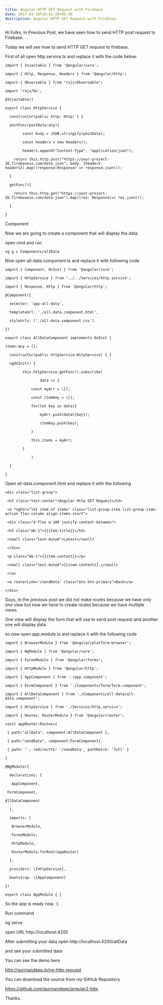 ```yaml
---
title: Angular HTTP GET Request with Firebase
date: 2017-03-10T10:51:28+05:30
description: Angular HTTP GET Request with Firebase
---
```

Hi Folks, In Previous Post, we have seen how to send HTTP post request to Firebase.

Today we will see how to send HTTP GET request to firebase.

First of all open http.service.ts and replace it with the code below:

```
import { Injectable } from '@angular/core';

import { Http, Response, Headers } from '@angular/http';

import { Observable } from "rxjs/Observable";

import 'rxjs/Rx';

@Injectable()

export class HttpService {

  constructor(public http: Http) { }

  postFunc(postData:any){

  		const body = JSON.stringify(postData);

  		const headers = new Headers();

  		headers.append("Content-Type", "application/json");

  	return this.http.post("https://your-project-ID.firebaseio.com/data.json", body, {headers: headers}).map((response:Response) => response.json());

  }

  getFunc(){

  	return this.http.get("https://your-project-ID.firebaseio.com/data.json").map((res: Response)=> res.json());

  }

}
```
Component

Now we are going to create a component that will display the data.

open cmd and run
```
ng g c Components/allData
```
Now open all-data.component.ts and replace it with following code
```
import { Component, OnInit } from '@angular/core';

import { HttpService } from '../../Services/http.service';

import { Response, Http } from '@angular/http';

@Component({

  selector: 'app-all-data',

  templateUrl: './all-data.component.html',

  styleUrls: ['./all-data.component.css']

})

export class AllDataComponent implements OnInit {

items:any = [];

  constructor(public httpService:HttpService) { }

  ngOnInit() {

  		this.httpService.getFunc().subscribe(

  				data => {

  			const myArr = \[];

  			const itemKey = \[];

  			for(let key in data){

  				myArr.push(data\[key]);

  				itemKey.push(key);

  			}

  			this.items = myArr;

  		}

  			)

  }

}
```
Open all-data.component.html and replace it with the following

```
<div class="list-group">

 <h3 class="text-center">Angular Http GET Request</h3>

 <a *ngFor="let item of items" class="list-group-item list-group-item-action flex-column align-items-start">

 <div class="d-flex w-100 justify-content-between">

 <h5 class="mb-1">{{item.title}}</h5>

 <small class="text-muted">Latest</small>

 </div>

 <p class="mb-1">{{item.content}}</p>

 <small class="text-muted">{{item.content}}.</small>

 </a>

 <a routerLink='/sendData' class="btn btn-primary">Back</a>

</div>
```
Guys, In the previous post we did not make routes because we have only one view but now we have to create routes because we have multiple views.

One view will display the form that will use to send post request and another one will display data.

so now open app.module.ts and replace it with the following code

```
import { BrowserModule } from '@angular/platform-browser';

import { NgModule } from '@angular/core';

import { FormsModule } from '@angular/forms';

import { HttpModule } from '@angular/http';

import { AppComponent } from './app.component';

import { FormComponent } from './Components/form/form.component';

import { AllDataComponent } from './Components/all-data/all-data.component';

import { HttpService } from './Services/http.service';

import { Routes, RouterModule } from '@angular/router';

const appRouter:Routes=[

 { path:"allData", component:AllDataComponent },

 { path:"sendData", component:FormComponent},

 { path: '', redirectTo: '/sendData', pathMatch: 'full' }

]

@NgModule({

  declarations: [

   AppComponent,

 FormComponent,

AllDataComponent

  ],

  imports: [

   BrowserModule,

   FormsModule,

   HttpModule,

   RouterModule.forRoot(appRouter)

  ],

  providers: \[HttpService],

  bootstrap: \[AppComponent]

})

export class AppModule { }
```
So the app is ready now. :)

Run command

ng serve

open URL http://localhost:4200

After submitting your data open http://localhost:4200/allData

and see your submitted data

You can see the demo here

http://gurmandeep.in/ng-http-request

You can download the source from my GitHub Repository

https://github.com/gurmandeep/angular2-http

Thanks.
